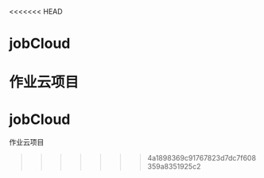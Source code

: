 <<<<<<< HEAD
# jobCloud
作业云项目
=======
# jobCloud
作业云项目
>>>>>>> 4a1898369c91767823d7dc7f608359a8351925c2
